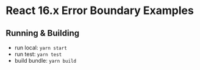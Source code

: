 # React 16.x Error Boundary Examples

## Running & Building

- run local: `yarn start`
- run test: `yarn test`
- build bundle: `yarn build`